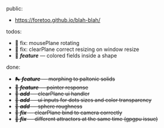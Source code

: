 public:
- https://foretoo.github.io/blah-blah/

todos:

- 🦀 fix: mousePlane rotating
- 🦀 fix: clearPlane correct resizing on window resize
- 🧃 ***feature*** — colored fields inside a shape

done:

- ~~🛼 ***feature*** — morphing to paltonic solids~~
- ~~💨 ***feature*** — pointer response~~
- ~~👻 ***add*** — clearPlane ui handler~~
- ~~🤌 ***add*** — ui inputs for dots sizes and color transparency~~
- ~~🍚 ***add*** — sphere roughness~~
- ~~🦀 ***fix*** — clearPlane bind to camera correctly~~
- ~~🦀 ***fix*** — different attractors at the same time (gpgpu issue)~~